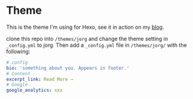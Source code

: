 # Theme

This is the theme I'm using for Hexo, see it in action on my [blog](http://jorg.thuijls.net).

clone this repo into `/themes/jorg` and change the theme setting in `_config.yml` to jorg. Then add a `_config.yml` file in `/themes/jorg/` with the following:

```yml
# config
bio: 'something about you. Appears in footer.'
# Content
excerpt_link: Read More →
# Google
google_analytics: xxx
```